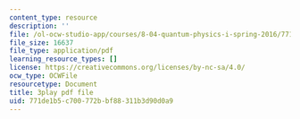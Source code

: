 ```yaml
---
content_type: resource
description: ''
file: /ol-ocw-studio-app/courses/8-04-quantum-physics-i-spring-2016/771de1b5c700772bbf88311b3d90d0a9_yhI3jTX4dY4.pdf
file_size: 16637
file_type: application/pdf
learning_resource_types: []
license: https://creativecommons.org/licenses/by-nc-sa/4.0/
ocw_type: OCWFile
resourcetype: Document
title: 3play pdf file
uid: 771de1b5-c700-772b-bf88-311b3d90d0a9
---
```

